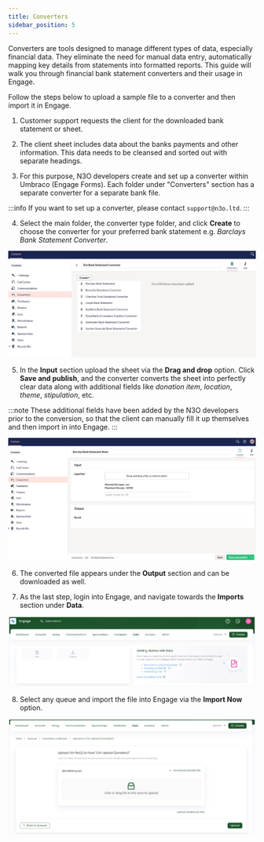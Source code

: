 ```yaml
---
title: Converters
sidebar_position: 5
---
```


Converters are tools designed to manage different types of data, especially financial data. They eliminate the need for manual data entry, automatically mapping key details from statements into formatted reports. This guide will walk you through financial bank statement converters and their usage in Engage.

Follow the steps below to upload a sample file to a converter and then import it in Engage.

1. Customer support requests the client for the downloaded bank statement or sheet.

2. The client sheet includes data about the banks payments and other information. This data needs to be cleansed and sorted out with separate headings.

3. For this purpose, N3O developers create and set up a converter within Umbraco (Engage Forms). Each folder under "Converters" section has a separate converter for a separate bank file.

:::info
If you want to set up a converter, please contact `support@n3o.ltd`.
:::

4. Select the main folder, the converter type folder, and click **Create** to choose the converter for your preferred bank statement e.g. *Barclays Bank Statement Converter*.  

![Step 4: Converter bank statement](./step-4.png)

5. In the **Input** section upload the sheet via the **Drag and drop** option. Click **Save and publish**, and the converter converts the sheet into perfectly clear data along with additional fields like *donation item*, *location*, *theme*, *stipulation*, etc. 

:::note
These additional fields have been added by the N3O developers prior to the conversion, so that the client can manually fill it up themselves and then import in into Engage.
:::

![Step 5: Input section](./step-5.jpg)

6. The converted file appears under the **Output** section and can be downloaded as well.

7. As the last step, login into Engage, and navigate towards the **Imports** section under **Data**.

![Step 7: Login to Engage](./step-7.jpg)

8. Select any queue and import the file into Engage via the **Import Now** option.

![Step 8: Import Now](./step-8.jpg)